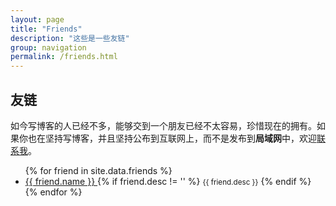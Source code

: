 ```yaml
---
layout: page
title: "Friends"
description: "这些是一些友链"
group: navigation
permalink: /friends.html
---
```


<h2 id="friends" itemprop="about">友链</h2>

如今写博客的人已经不多，能够交到一个朋友已经不太容易，珍惜现在的拥有。如果你也在坚持写博客，并且坚持公布到互联网上，而不是发布到**局域网**中，欢迎[联系我](about)。<br/>

<ul>
{% for friend in site.data.friends %}
  <li>
    <a href="{{ friend.url }}" class="link-primary link-offset-2 link-underline-opacity-25 link-underline-opacity-100-hover">
      {{ friend.name }}
    </a>
    {% if friend.desc != '' %}
	  <small>{{ friend.desc }}</small>
	{% endif %}
  </li>
{% endfor %}
</ul>

